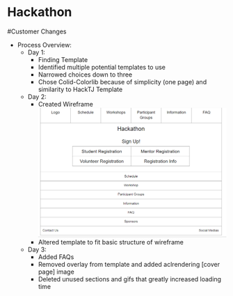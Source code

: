 # Hackathon

\#Customer Changes

- Process Overview:
  - Day 1:
    - Finding Template
    - Identified multiple potential templates to use
    - Narrowed choices down to three
    - Chose Colid-Colorlib because of simplicity (one page) and similarity to HackTJ Template
  - Day 2:
    - Created Wireframe
    ![Wireframe Image](images/wireframe.PNG)
    - Altered template to fit basic structure of wireframe
  - Day 3:
    - Added FAQs
    - Removed overlay from template and added aclrendering [cover page] image
    - Deleted unused sections and gifs that greatly increased loading time
    

